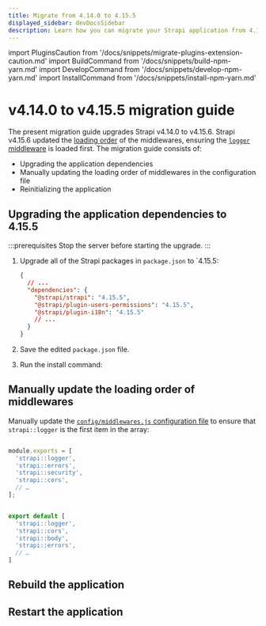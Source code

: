 ```yaml
---
title: Migrate from 4.14.0 to 4.15.5
displayed_sidebar: devDocsSidebar
description: Learn how you can migrate your Strapi application from 4.14.0 to 4.15.5.
---
```


import PluginsCaution from '/docs/snippets/migrate-plugins-extension-caution.md'
import BuildCommand from '/docs/snippets/build-npm-yarn.md'
import DevelopCommand from '/docs/snippets/develop-npm-yarn.md'
import InstallCommand from '/docs/snippets/install-npm-yarn.md'

# v4.14.0 to v4.15.5 migration guide

The present migration guide upgrades Strapi v4.14.0 to v4.15.6. Strapi v4.15.6 updated the [loading order](/dev-docs/configurations/middlewares#loading-order) of the middlewares, ensuring the [`logger` middleware](/dev-docs/configurations/middlewares#logger) is loaded first. The migration guide consists of:

- Upgrading the application dependencies
- Manually updating the loading order of middlewares in the configuration file
- Reinitializing the application

<PluginsCaution components={props.components} />


## Upgrading the application dependencies to 4.15.5

:::prerequisites
Stop the server before starting the upgrade.
:::

1. Upgrade all of the Strapi packages in `package.json` to `4.15.5:

   ```json title="path: package.json"
   {
     // ...
     "dependencies": {
       "@strapi/strapi": "4.15.5",
       "@strapi/plugin-users-permissions": "4.15.5",
       "@strapi/plugin-i18n": "4.15.5"
       // ...
     }
   }
   ```

2. Save the edited `package.json` file.

3. Run the install command:
   <InstallCommand components={props.components} />

## Manually update the loading order of middlewares

Manually update the [`config/middlewares.js` configuration file](/dev-docs/configurations/middlewares) to ensure that `strapi::logger` is the first item in the array:

<Tabs groupId="js-ts">

<TabItem value="javascript" label="JavaScript">

```js title="./config/middlewares.js" {3}

module.exports = [
  'strapi::logger',
  'strapi::errors',
  'strapi::security',
  'strapi::cors',
  // …
];
```

</TabItem>

<TabItem value="typescript" label="TypeScript">

```ts title="./config/middlewares.ts" {3}

export default [
  'strapi::logger',
  'strapi::cors',
  'strapi::body',
  'strapi::errors',
  // …
]
```

</TabItem>

</Tabs>

## Rebuild the application

<BuildCommand components={props.components} />

## Restart the application

<DevelopCommand components={props.components} />
